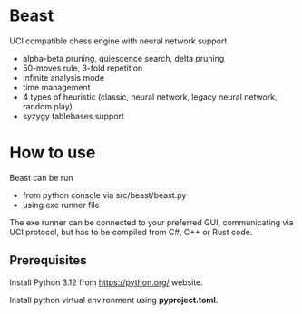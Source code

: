 # Beast
UCI compatible chess engine with neural network support
- alpha-beta pruning, quiescence search, delta pruning
- 50-moves rule, 3-fold repetition
- infinite analysis mode
- time management
- 4 types of heuristic (classic, neural network, legacy neural network, random play)
- syzygy tablebases support

# How to use
Beast can be run
- from python console via src/beast/beast.py
- using exe runner file

The exe runner can be connected to your preferred GUI, communicating via UCI protocol, 
but has to be compiled from C#, C++ or Rust code.

## Prerequisites
Install Python 3.12 from https://python.org/ website. 

Install python virtual environment using **pyproject.toml**.
